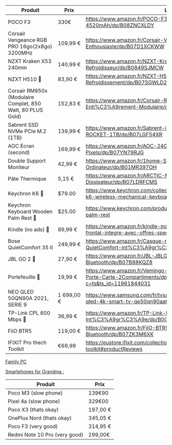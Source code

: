 Produit | Prix | Lien 
---|---|---
POCO F3 | 330€ | https://www.amazon.fr/POCO-F3-Smartphone-Snapdragon-4520mAh/dp/B08ZNCXLDY
Corsair Vengeance RGB PRO 16go(2x8go) 3200MHz | 109,99 € | https://www.amazon.fr/Corsair-Vengeance-RGB-PRO-Enthousiaste/dp/B07D1XCKWW
NZXT Kraken X53 240mm | 140,99 €  | https://www.amazon.fr/NZXT-Kraken-X53-240mm-Refroidisseur/dp/B0849SJMCW
NZXT H510 👀| 83,90 € | https://www.amazon.fr/NZXT-H510-Bo%C3%AEtier-Compatible-Refroidissement/dp/B07SGWLD2C
Corsair RM850x (Modulaire Complet, 850 Watt, 80 PLUS Gold) | 152,83 €  |https://www.amazon.fr/Corsair-RM850x-Alimentation-Enti%C3%A9rement-Modulaire/dp/B079QCFB1M
Sabrent SSD NVMe PCIe M.2 (1TB) | 139,99 € | https://www.amazon.fr/Sabrent-interne-Rocket-performance-SB-ROCKET-1TB/dp/B07LGF54XR
AOC Écran (second) | 169,99 € | https://www.amazon.fr/AOC-24G2U5-BK-%C3%A9cran-Pixels/dp/B07YN79RJG
Double Support Moniteur | 42,99 € | https://www.amazon.fr/1home-Support-Ecran-Moniteur-Ordinateur/dp/B01MR397OH
Pâte Thermique | 5,15 € | https://www.amazon.fr/ARCTIC-MX-2-2019-Refroidisseur-Dissipateur/dp/B07LDRFCMS
Keychron K6  👀|$79.00| https://www.keychron.com/collections/keyboard/products/keychron-k6-wireless-mechanical-keyboard?variant=31441079730265
Keychron Keyboard Wooden Palm Rest 👀 |$25.00 | https://www.keychron.com/products/keychron-keyboard-wooden-palm-rest
Kindle (no ads) 👀 | 89,99 € | https://www.amazon.fr/kindle-maintenant-avec-un-eclairage-frontal-integre-avec-offres-speciales-noir/dp/B07FQ4XCR1
Bose QuietComfort 35 II | 249,99 € | https://www.amazon.fr/Casque-r%C3%A9duction-Bose-QuietComfort-int%C3%A9gr%C3%A9/dp/B0756GB78C
JBL GO 2 👀 | 27,90 € | https://www.amazon.fr/JBL-JBLGO2BLK-Enceinte-portable-Bluetooth/dp/B07B88KQZ8
Portefeuille 👀| 19,99 € | https://www.amazon.fr/Vemingo-Portefeuille-Porte-Monnaie-Porte-Carte-2Compartiments/dp/B085VQM5WZ?c=ts&ts_id=11961844031
NEO QLED 50QN90A 2021, SERIE 9 | 1 699,00 € |https://www.samsung.com/fr/tvs/qled-tv/qn90a-50-inch-neo-qled-4k-smart-tv-qe50qn90aatxxc/#benefits
TP-Link CPL 600 Mbps 👀| 36,99 € |https://www.amazon.fr/TP-Link-Mbps-Ethernet-Prise-Int%C3%A9gr%C3%A9e/dp/B00BUL8762
FiiO BTR5 |119,00 € | https://www.amazon.fr/FiiO-BTR5-Noir-Portable-Bluetooth/dp/B07ZK3M6XK
IFIXIT Pro thech Toolkit | €69,99 |https://eustore.ifixit.com/collections/toolkits/products/pro-tech-toolkit#productReviews
[Family PC](https://pcpartpicker.com/list/BpmfBc) 


<u>Smartphones for Grandma : </u>

| Produit                   | Prix     |
| ------------------------- | -------- |
| Poco M3 (slow phone)      | 139€90   |
| Pixel 4a (slow phone)     | 329€00   |
| Poco X3  (thats okay)     | 197,00 € |
| OnePlus Nord (thats okay) | 345,05 € |
| Poco F3  (very good)      | 314,95 € |
| Redmi Note 10 Pro (very good)  | 299,00€  |


	